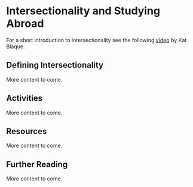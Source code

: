# Intersectionality and Studying Abroad

For a short introduction to intersectionality see the following [video](https://www.youtube.com/watch?v=lEeP_3vmdBY) by Kat Blaque.  

## Defining Intersectionality

More content to come.

## Activities

More content to come.

## Resources

More content to come.

## Further Reading

More content to come.
